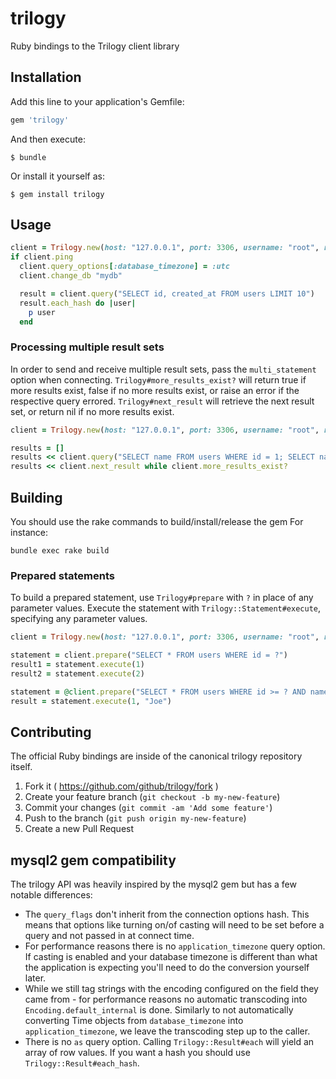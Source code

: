 # trilogy

Ruby bindings to the Trilogy client library

## Installation

Add this line to your application's Gemfile:

``` ruby
gem 'trilogy'
```

And then execute:

```
$ bundle
```

Or install it yourself as:

```
$ gem install trilogy
```

## Usage

``` ruby
client = Trilogy.new(host: "127.0.0.1", port: 3306, username: "root", read_timeout: 2)
if client.ping
  client.query_options[:database_timezone] = :utc
  client.change_db "mydb"

  result = client.query("SELECT id, created_at FROM users LIMIT 10")
  result.each_hash do |user|
    p user
  end
```

### Processing multiple result sets

In order to send and receive multiple result sets, pass the `multi_statement` option when connecting.
`Trilogy#more_results_exist?` will return true if more results exist, false if no more results exist, or raise
an error if the respective query errored. `Trilogy#next_result` will retrieve the next result set, or return nil
if no more results exist.

``` ruby
client = Trilogy.new(host: "127.0.0.1", port: 3306, username: "root", read_timeout: 2, multi_statement: true)

results = []
results << client.query("SELECT name FROM users WHERE id = 1; SELECT name FROM users WHERE id = 2")
results << client.next_result while client.more_results_exist?
```

## Building
You should use the rake commands to build/install/release the gem
For instance:
```shell
bundle exec rake build
```

### Prepared statements

To build a prepared statement, use `Trilogy#prepare` with `?` in place of any parameter values.
Execute the statement with `Trilogy::Statement#execute`, specifying any parameter values.

``` ruby
client = Trilogy.new(host: "127.0.0.1", port: 3306, username: "root", read_timeout: 2)

statement = client.prepare("SELECT * FROM users WHERE id = ?")
result1 = statement.execute(1)
result2 = statement.execute(2)

statement = @client.prepare("SELECT * FROM users WHERE id >= ? AND name LIKE ?")
result = statement.execute(1, "Joe")
```

## Contributing

The official Ruby bindings are inside of the canonical trilogy repository itself.

1. Fork it ( https://github.com/github/trilogy/fork )
2. Create your feature branch (`git checkout -b my-new-feature`)
3. Commit your changes (`git commit -am 'Add some feature'`)
4. Push to the branch (`git push origin my-new-feature`)
5. Create a new Pull Request

## mysql2 gem compatibility

The trilogy API was heavily inspired by the mysql2 gem but has a few notable
differences:

* The `query_flags` don't inherit from the connection options hash.
  This means that options like turning on/of casting will need to be set before
  a query and not passed in at connect time.
* For performance reasons there is no `application_timezone` query option. If
  casting is enabled and your database timezone is different than what the
  application is expecting you'll need to do the conversion yourself later.
* While we still tag strings with the encoding configured on the field they came
  from - for performance reasons no automatic transcoding into
  `Encoding.default_internal` is done. Similarly to not automatically converting
  Time objects from `database_timezone` into `application_timezone`, we leave
  the transcoding step up to the caller.
* There is no `as` query option. Calling `Trilogy::Result#each` will yield an array
  of row values. If you want a hash you should use `Trilogy::Result#each_hash`.
